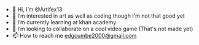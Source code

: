 - 👋 Hi, I’m @Artifex13
- 👀 I’m interested in art as well as coding though I'm not that good yet
- 🌱 I’m currently learning at khan academy
- 💞️ I’m looking to collaborate on a cool video game (That's not made yet)
- 📫 How to reach me edgcumbe2000@gmail.com

<!---
Artifex13/Artifex13 is a ✨ special ✨ repository because its `README.md` (this file) appears on your GitHub profile.
You can click the Preview link to take a look at your changes.
--->
